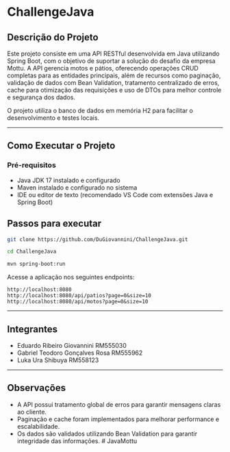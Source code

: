 # ChallengeJava

## Descrição do Projeto

Este projeto consiste em uma API RESTful desenvolvida em Java utilizando Spring Boot, com o objetivo de suportar a solução do desafio da empresa Mottu. A API gerencia motos e pátios, oferecendo operações CRUD completas para as entidades principais, além de recursos como paginação, validação de dados com Bean Validation, tratamento centralizado de erros, cache para otimização das requisições e uso de DTOs para melhor controle e segurança dos dados.

O projeto utiliza o banco de dados em memória H2 para facilitar o desenvolvimento e testes locais.

---

## Como Executar o Projeto

### Pré-requisitos

- Java JDK 17 instalado e configurado
- Maven instalado e configurado no sistema
- IDE ou editor de texto (recomendado VS Code com extensões Java e Spring Boot)

## Passos para executar

```bash
git clone https://github.com/DuGiovannini/ChallengeJava.git
```

```bash
cd ChallengeJava
```

```bash
mvn spring-boot:run
```

Acesse a aplicação nos seguintes endpoints:

```
http://localhost:8080
http://localhost:8080/api/patios?page=0&size=10
http://localhost:8080/api/motos?page=0&size=10
```

---

## Integrantes

- Eduardo Ribeiro Giovannini RM555030
- Gabriel Teodoro Gonçalves Rosa RM555962
- Luka Ura Shibuya RM558123

---

## Observações

- A API possui tratamento global de erros para garantir mensagens claras ao cliente.
- Paginação e cache foram implementados para melhorar performance e escalabilidade.
- Os dados são validados utilizando Bean Validation para garantir integridade das informações.
#   J a v a M o t t u  
 